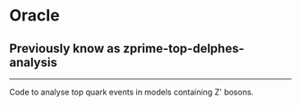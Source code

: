 # Oracle
## Previously know as zprime-top-delphes-analysis

---

Code to analyse top quark events in models containing Z' bosons.
